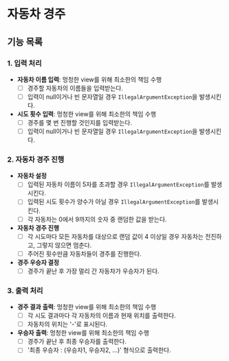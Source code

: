 # 자동차 경주

## 기능 목록

### 1. 입력 처리

- **자동차 이름 입력**: 멍청한 view를 위해 최소한의 책임 수행
    - [ ] 경주할 자동차의 이름들을 입력받는다.
    - [ ] 입력이 null이거나 빈 문자열일 경우 `IllegalArgumentException`을 발생시킨다.

- **시도 횟수 입력**: 멍청한 view를 위해 최소한의 책임 수행
    - [ ] 경주를 몇 번 진행할 것인지를 입력받는다.
    - [ ] 입력이 null이거나 빈 문자열일 경우 `IllegalArgumentException`을 발생시킨다.

### 2. 자동차 경주 진행

- **자동차 설정**
    - [ ] 입력된 자동차 이름이 5자를 초과할 경우 `IllegalArgumentException`를 발생시킨다.
    - [ ] 입력된 시도 횟수가 양수가 아닐 경우 `IllegalArgumentException`를 발생시킨다.
    - [ ] 각 자동차는 0에서 9까지의 숫자 중 랜덤한 값을 받는다.

- **자동차 경주 진행**
    - [ ] 각 시도마다 모든 자동차를 대상으로 랜덤 값이 4 이상일 경우 자동차는 전진하고, 그렇지 않으면 멈춘다.
    - [ ] 주어진 횟수만큼 자동차들이 경주를 진행한다.

- **경주 우승자 결정**
    - [ ] 경주가 끝난 후 가장 멀리 간 자동차가 우승자가 된다.

### 3. 출력 처리

- **경주 결과 출력**: 멍청한 view를 위해 최소한의 책임 수행
    - [ ] 각 시도 결과마다 각 자동차의 이름과 현재 위치를 출력한다.
    - [ ] 자동차의 위치는 '-'로 표시된다.

- **우승자 출력**: 멍청한 view를 위해 최소한의 책임 수행
    - [ ] 경주가 끝난 후 최종 우승자를 출력한다.
    - [ ] '최종 우승자 : (우승자1, 우승자2, ...)' 형식으로 출력한다.
